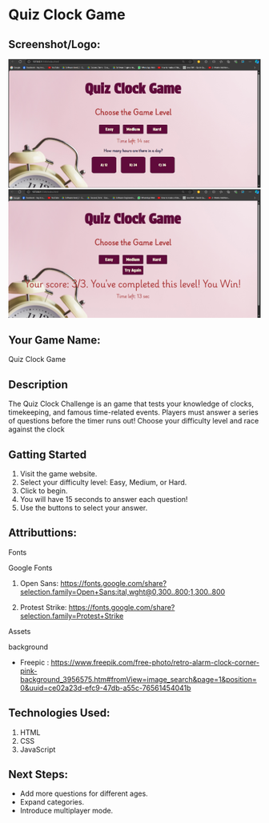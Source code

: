 #  Quiz Clock Game
## Screenshot/Logo:
![alt Text](</assets/Capture1.PNG>)
![alt Text](</assets/Capture2.PNG>)

## Your Game Name:
Quiz Clock Game

## Description
The Quiz Clock Challenge is an game that tests your knowledge of clocks, timekeeping, and famous time-related events. Players must answer a series of questions before the timer runs out! Choose your difficulty level and race against the clock

## Gatting Started
1. Visit the game website.
2. Select your difficulty level: Easy, Medium, or Hard.
3. Click to begin.
4. You will have 15 seconds to answer each question!
5. Use the buttons to select your answer. 

## Attributtions:
Fonts

Google Fonts 
1. Open Sans: https://fonts.google.com/share?selection.family=Open+Sans:ital,wght@0,300..800;1,300..800

2. Protest Strike: https://fonts.google.com/share?selection.family=Protest+Strike

Assets  

background 
- Freepic : https://www.freepik.com/free-photo/retro-alarm-clock-corner-pink-background_3956575.htm#fromView=image_search&page=1&position=0&uuid=ce02a23d-efc9-47db-a55c-76561454041b

## Technologies Used:
1. HTML
2. CSS
3. JavaScript

## Next Steps:

- Add more questions for different ages.
- Expand categories.
- Introduce multiplayer mode.
